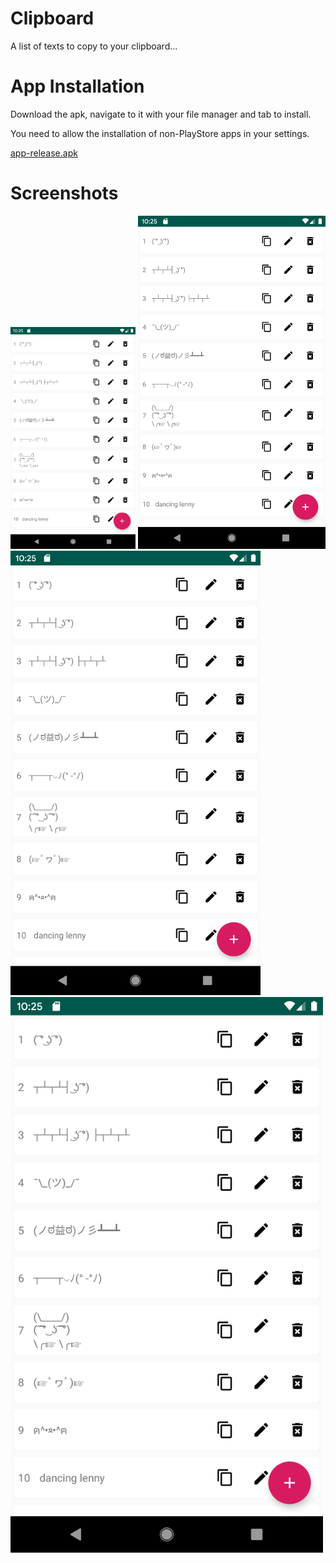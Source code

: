 # Clipboard
A list of texts to copy to your clipboard...
# App Installation
Download the apk, navigate to it with your file manager and tab to install.

You need to allow the installation of non-PlayStore apps in your settings.

[app-release.apk](app/release/app-release.apk)
# Screenshots
<img src="screenshots/screenshot-1.png" title="screenshot 1 - list" style="width:200px">
<img src="screenshots/screenshot-1.png" title="screenshot 2 - add dialog" style="width:300px">
<img src="screenshots/screenshot-1.png" title="screenshot 3 - edit dialog" style="width:400px">
<img src="screenshots/screenshot-1.png" title="screenshot 4 - remove dialog" style="width:500px">
